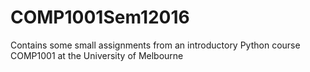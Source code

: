 # COMP1001Sem12016
Contains some small assignments from an introductory Python course COMP1001 at the University of Melbourne
